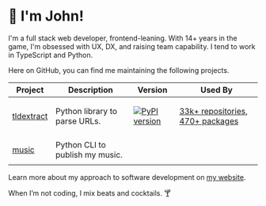 # 👋 I'm John!

I'm a full stack web developer, frontend-leaning. With 14+ years in the game,
I'm obsessed with UX, DX, and raising team capability. I tend to work in
TypeScript and Python.

Here on GitHub, you can find me maintaining the following projects.

<table>
<thead>
<tr>
<th>Project</th>
<th>Description</th>
<th>Version</th>
<th>Used By</th>
</tr>
</thead>
<tbody>
<tr>
<td>

[tldextract](https://github.com/john-kurkowski/tldextract)

</td>
<td>
Python library to parse URLs.
</td>
<td>

[![PyPI version](https://badge.fury.io/py/tldextract.svg)](https://badge.fury.io/py/tldextract)

</td>

<td>

[33k+ repositories, 470+ packages](https://github.com/john-kurkowski/tldextract/network/dependents)

</td>
</tr>
<tr>
<td>

[music](https://github.com/john-kurkowski/music)

</td>
<td>
Python CLI to publish my music.
</td>
<td>
</td>
<td>
</td>
</tr>
</tbody>
</table>

Learn more about my approach to software development on
[my website](https://johnkurkowski.com/).

When I’m not coding, I mix beats and cocktails. 🍸
